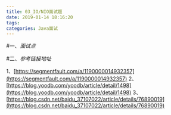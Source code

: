 ```yaml
---
title: 03_IO/NIO面试题
date: 2019-01-14 18:16:20
tags:
categories: Java面试
---
```


#一、*面试点*


#二、*参考链接地址*

1、[https://segmentfault.com/a/1190000014932357](https://segmentfault.com/a/1190000014932357)
2、[https://blog.yoodb.com/yoodb/article/detail/1498](https://blog.yoodb.com/yoodb/article/detail/1498)
3、[https://blog.csdn.net/baidu_37107022/article/details/76890019](https://blog.csdn.net/baidu_37107022/article/details/76890019)